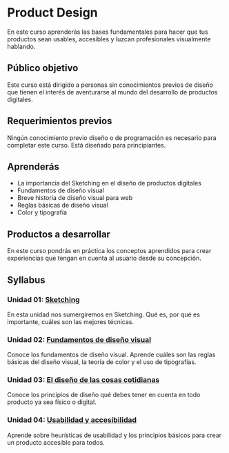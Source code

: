 # Product Design

En este curso aprenderás las bases fundamentales para hacer que tus productos
sean usables, accesibles y luzcan profesionales visualmente hablando.

## Público objetivo

Este curso está dirigido a personas sin conocimientos previos de diseño que
tienen el interés de aventurarse al mundo del desarrollo de productos digitales.

## Requerimientos previos

Ningún conocimiento previo diseño o de programación es necesario para completar
este curso. Está diseñado para principiantes.

## Aprenderás

* La importancia del Sketching en el diseño de productos digitales
* Fundamentos de diseño visual
* Breve historia de diseño visual para web
* Reglas básicas de diseño visual
* Color y tipografía

## Productos a desarrollar

En este curso pondrás en práctica los conceptos aprendidos para crear
experiencias que tengan en cuenta al usuario desde su concepción.

## Syllabus

### Unidad 01: [Sketching](00-sketching)

En esta unidad nos sumergiremos en Sketching. Qué es, por qué es importante,
cuáles son las mejores técnicas.

### Unidad 02: [Fundamentos de diseño visual](01-visual-design)

Conoce los fundamentos de diseño visual. Aprende cuáles son las reglas básicas
del diseño visual, la teoría de color y el uso de tipografías.

### Unidad 03: [El diseño de las cosas cotidianas](02-design-of-everyday-things)

Conoce los principios de diseño qué debes tener en cuenta en todo producto ya
sea físico o digital.

### Unidad 04: [Usabilidad y accesibilidad](03-usability-and-accessibility)

Aprende sobre heurísticas de usabilidad y los principios básicos para crear un
producto accesible para todos.